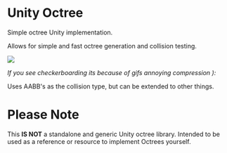 # Unity Octree

Simple octree Unity implementation. 

Allows for simple and fast octree generation and collision testing.

![](OctreeShowcase.gif)

*If you see checkerboarding its because of gifs annoying compression ):*

Uses AABB's as the collision type, but can be extended to other things.

# Please Note
This **IS NOT** a standalone and generic Unity octree library. Intended to be used as a reference or resource to implement Octrees yourself.
